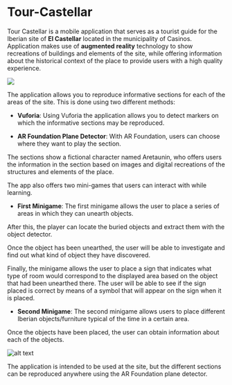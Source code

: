 # Tour-Castellar
Tour Castellar is a mobile application that serves as a tourist
guide for the Iberian site of **El Castellar** located in the municipality of
Casinos. Application makes use of **augmented reality** technology to show 
recreations of buildings and elements of the site, while offering information about the 
historical context of the place to provide users with a high quality experience.

<img src="https://github.com/VicenteMurguiSanchis/Tour-Castellar/blob/main/Assets/CarpetaImagenes/Imagen1.png" />

The application allows you to reproduce informative sections for each of the areas of the site. This is done using two different methods:

* **Vuforia**: Using Vuforia the application allows you to detect markers on which the informative sections may be reproduced.


* **AR Foundation Plane Detector**: With AR Foundation, users can choose where they want to play the section.



The sections show a fictional character named Aretaunin, who offers users the information in the section based 
on images and digital recreations of the structures and elements of the place.


The app also offers two mini-games that users can interact with while learning.

* **First Minigame**: The first minigame allows the user to place a series of areas in which they can unearth objects.


After this, the player can locate the buried objects and extract them with the object detector.



Once the object has been unearthed, the user will be able to investigate and find out what kind of object they have discovered.



Finally, the minigame allows the user to place a sign that indicates what type of room would correspond to the displayed area
based on the object that had been unearthed there. The user will be able to see if the sign placed is correct by means of a
symbol that will appear on the sign when it is placed.



* **Second Minigame**: The second minigame allows users to place different Iberian objects/furniture typical of the time in a certain area.


Once the objects have been placed, the user can obtain information about each of the objects.

![alt text](https://github.com/VicenteMurguiSanchis/Tour-Castellar/blob/main/Assets/CarpetaImagenes/image37.gif)


The application is intended to be used at the site, but the different sections can be reproduced anywhere using the AR Foundation plane detector.
